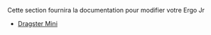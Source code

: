 Cette section fournira la documentation pour modifier votre Ergo Jr

- [Dragster Mini](dragster-mini/README.md)
